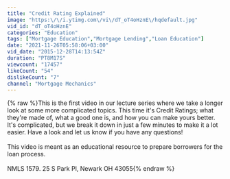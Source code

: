 ```yaml
---
title: "Credit Rating Explained"
image: "https:\/\/i.ytimg.com\/vi\/dT_oT4oHznE\/hqdefault.jpg"
vid_id: "dT_oT4oHznE"
categories: "Education"
tags: ["Mortgage Education","Mortgage Lending","Loan Education"]
date: "2021-11-26T05:58:06+03:00"
vid_date: "2015-12-28T14:13:54Z"
duration: "PT8M17S"
viewcount: "17457"
likeCount: "54"
dislikeCount: "7"
channel: "Mortgage Mechanics"
---
```

{% raw %}This is the first video in our lecture series where we take a longer look at some more complicated topics.  This time it's Credit Ratings; what they're made of, what a good one is, and how you can make yours better.  It's complicated, but we break it down in just a few minutes to make it a lot easier.  Have a look and let us know if you have any questions!<br /><br />This video is meant as an educational resource to prepare borrowers for the loan process.  <br /><br />NMLS 1579. 25 S Park Pl, Newark OH 43055{% endraw %}
